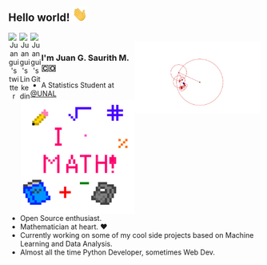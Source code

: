 <!-- This was made by Juan G. Saurith M. -->

## Hello world! <img src="./Hi.gif" width="30px"></h2>

<div align="center" width="100%">
    <a href="https://twitter.com/JuanGSaurithM">
        <img align="left" alt="Juangui's twitter" width="22px" src="https://cdn.jsdelivr.net/npm/simple-icons@v3/icons/twitter.svg" />
    </a>
    <a href="https://www.linkedin.com/in/jsaurith/">
        <img align="left" alt="Juangui's Linkedin" width="22px" src="https://cdn.jsdelivr.net/npm/simple-icons@v3/icons/linkedin.svg" />
    </a>
    <a href="https://github.com/MrZaurik">
        <img align="left" alt="Juangui's Git" width="22px" src="https://cdn.jsdelivr.net/npm/simple-icons@v3/icons/github.svg" />
    </a>
</div>
<br />

<img align="right" width="50%" alt="GIF" src="./cat.gif#gh-light-mode-only" />

<img align="right" width="45%" alt="GIF" src="./math.gif" />

### I'm Juan G. Saurith M. 🇨🇴
- A Statistics Student at [@UNAL](https://unal.edu.co/)
- Open Source enthusiast.
- Mathematician at heart. ❤
- Currently working on some of my cool side projects based on Machine Learning and Data Analysis.
- Almost all the time Python Developer, sometimes Web Dev.
